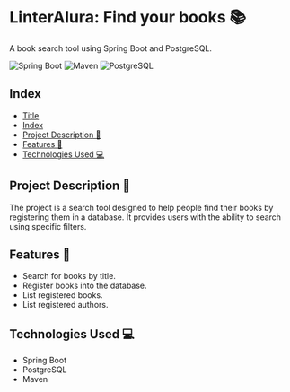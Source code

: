 # LinterAlura: Find your books 📚

A book search tool using Spring Boot and PostgreSQL.

![Spring Boot](https://img.shields.io/badge/spring--boot-blue?logo=spring)
![Maven](https://img.shields.io/badge/maven-build-red)
![PostgreSQL](https://img.shields.io/badge/postgresql-black?logo=postgresql)

## Index

* [Title](#linteralura-find-your-books-)
* [Index](#index)
* [Project Description 📝](#project-description-)
* [Features 🌟](#features-)
* [Technologies Used 💻](#technologies-used-)

## Project Description 📝

The project is a search tool designed to help people find their books by registering them in a database. It provides users with the ability to search using specific filters.

## Features 🌟

- Search for books by title.
- Register books into the database.
- List registered books.
- List registered authors.

## Technologies Used 💻

- Spring Boot
- PostgreSQL
- Maven
